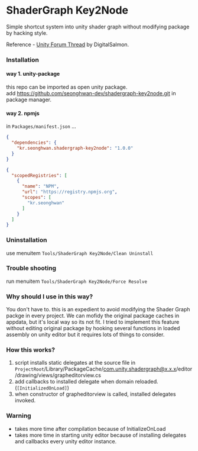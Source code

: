 # ShaderGraph Key2Node
Simple shortcut system into unity shader graph without modifying package by hacking style.

Reference - [Unity Forum Thread](https://forum.unity.com/threads/keyboard-shortcuts-are-an-essential-and-missing-feature.852154/) by DigitalSalmon.

### Installation
#### way 1. unity-package
this repo can be imported as open unity package.  
add https://github.com/seonghwan-dev/shadergraph-key2node.git in package manager.
#### way 2. npmjs
in `Packages/manifest.json` ...  

```json
{
  "dependencies": {
    "kr.seonghwan.shadergraph-key2node": "1.0.0"
  }
}
```

```json
{
  "scopedRegistries": [
    {
      "name": "NPM",
      "url": "https://registry.npmjs.org",
      "scopes": [
        "kr.seonghwan"
      ]
    }
  ]
}
```



### Uninstallation
use menuitem `Tools/ShaderGraph Key2Node/Clean Uninstall`

### Trouble shooting
run menuitem `Tools/ShaderGraph Key2Node/Force Resolve`

### Why should I use in this way?
You don't have to. this is an expedient to avoid modifying the Shader Graph packge in every project. We can mofidy the original package caches in appdata, but it's local way so its not fit. I tried to implement this feature without editing original package by hooking several functions in loaded assembly on unity editor but it requires lots of things to consider. 

### How this works?
1. script installs static delegates at the source file in `ProjectRoot`/Library/PackageCache/com.unity.shadergraph@x.x.x/editor/drawing/views/grapheditorview.cs
2. add callbacks to installed delegate when domain reloaded. (`[InitializedOnLoad]`)
3. when constructor of grapheditorview is called, installed delegates invoked.

### Warning
- takes more time after compilation because of InitializeOnLoad
- takes more time in starting unity editor because of installing delegates and callbacks every unity editor instance.
